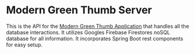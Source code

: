 # Modern Green Thumb Server

This is the API for the [Modern Green Thumb Application](https://github.com/JuanCPDev/ModernGreenThumbApp) that handles all the database interactions.
It utilizes Googles Firebase Firestores noSQL database for all information. It incorporates Spring Boot rest components for easy setup.
